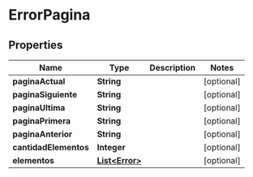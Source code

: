 

# ErrorPagina


## Properties

Name | Type | Description | Notes
------------ | ------------- | ------------- | -------------
**paginaActual** | **String** |  |  [optional]
**paginaSiguiente** | **String** |  |  [optional]
**paginaUltima** | **String** |  |  [optional]
**paginaPrimera** | **String** |  |  [optional]
**paginaAnterior** | **String** |  |  [optional]
**cantidadElementos** | **Integer** |  |  [optional]
**elementos** | [**List&lt;Error&gt;**](Error.md) |  |  [optional]



